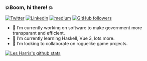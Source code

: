 ### 💥Boom, hi there! 💥

[![Twitter](https://img.shields.io/badge/-Twitter-222222?style=flat-square&logo=twitter&logoColor=white&link=https://twitter.com/lesharris)](https://twitter.com/lesharris)
[![Linkedin](https://img.shields.io/badge/-LinkedIn-222222?style=flat-square&logo=Linkedin&logoColor=white&link=https://www.linkedin.com/in/lesharrispnw/)](https://www.linkedin.com/in/lesharrispnw/)
[![medium](https://aleen42.github.io/badges/src/medium.svg)](https://medium.com/@lesharris)
[![GitHub followers](https://img.shields.io/github/followers/lesharris.svg?style=social&label=Follow&maxAge=2592000)](https://github.com/lesharris?tab=followers)

- 🔭 I’m currently working on software to make government more transparant and efficient.
- 🌱 I’m currently learning Haskell, Vue 3, lots more.
- 👯 I’m looking to collaborate on roguelike game projects.

[![Les Harris's github stats](https://github-readme-stats.vercel.app/api?username=lesharris)](https://github.com/anuraghazra/github-readme-stats)
